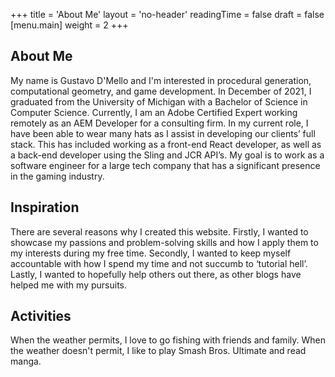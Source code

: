 +++
title = 'About Me'
layout = 'no-header'
readingTime = false
draft = false
[menu.main]
weight = 2
+++

## About Me
My name is Gustavo D'Mello and I'm interested in procedural generation, computational geometry, and game development. In December of 2021, I graduated from the University of Michigan with a Bachelor of Science in Computer Science. Currently, I am an Adobe Certified Expert working remotely as an AEM Developer for a consulting firm. In my current role, I have been able to wear many hats as I assist in developing our clients’ full stack. This has included working as a front-end React developer, as well as a back-end developer using the Sling and JCR API’s. My goal is to work as a software engineer for a large tech company that has a significant presence in the gaming industry.  

## Inspiration
There are several reasons why I created this website. Firstly, I wanted to showcase my passions and problem-solving skills and how I apply them to my interests during my free time. Secondly, I wanted to keep myself accountable with how I spend my time and not succumb to ‘tutorial hell’. Lastly, I wanted to hopefully help others out there, as other blogs have helped me with my pursuits.

## Activities
When the weather permits, I love to go fishing with friends and family. When the weather doesn't permit, I like to play Smash Bros. Ultimate and read manga.